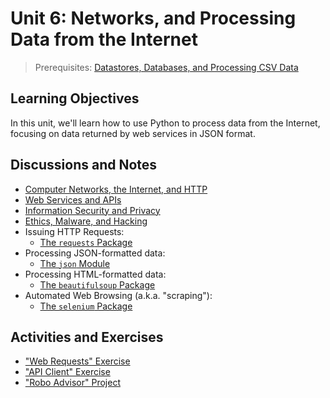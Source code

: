 # Unit 6: Networks, and Processing Data from the Internet

> Prerequisites: [Datastores, Databases, and Processing CSV Data](unit-4.md)

## Learning Objectives

In this unit, we'll learn how to use Python to process data from the Internet, focusing on data returned by web services in JSON format.

## Discussions and Notes

  + [Computer Networks, the Internet, and HTTP](/notes/info-systems/networks.md)
  + [Web Services and APIs](/notes/software/apis.md)
  + [Information Security and Privacy](/notes/info-systems/security-privacy.md)
  + [Ethics, Malware, and Hacking](/notes/software/ethics.md)
  + Issuing HTTP Requests:
    + [The `requests` Package](/notes/python/packages/requests.md)
  + Processing JSON-formatted data:
    + [The `json` Module](/notes/python/modules/json.md)
  + Processing HTML-formatted data:
    + [The `beautifulsoup` Package](/notes/python/packages/beautifulsoup.md)
  + Automated Web Browsing (a.k.a. "scraping"):
    + [The `selenium` Package](/notes/python/packages/selenium.md)

## Activities and Exercises

  + ["Web Requests" Exercise](/exercises/web-requests/README.md)
  + ["API Client" Exercise](/exercises/api-client/README.md)
  + ["Robo Advisor" Project](/projects/robo-advisor/README.md)
